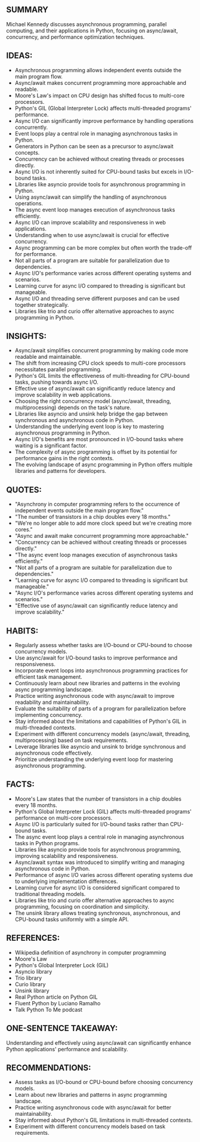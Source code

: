 ## SUMMARY

Michael Kennedy discusses asynchronous programming, parallel computing, and their applications in Python, focusing on async/await, concurrency, and performance optimization techniques.

## IDEAS:

- Asynchronous programming allows independent events outside the main program flow.
- Async/await makes concurrent programming more approachable and readable.
- Moore's Law's impact on CPU design has shifted focus to multi-core processors.
- Python's GIL (Global Interpreter Lock) affects multi-threaded programs' performance.
- Async I/O can significantly improve performance by handling operations concurrently.
- Event loops play a central role in managing asynchronous tasks in Python.
- Generators in Python can be seen as a precursor to async/await concepts.
- Concurrency can be achieved without creating threads or processes directly.
- Async I/O is not inherently suited for CPU-bound tasks but excels in I/O-bound tasks.
- Libraries like asyncio provide tools for asynchronous programming in Python.
- Using async/await can simplify the handling of asynchronous operations.
- The async event loop manages execution of asynchronous tasks efficiently.
- Async I/O can improve scalability and responsiveness in web applications.
- Understanding when to use async/await is crucial for effective concurrency.
- Async programming can be more complex but often worth the trade-off for performance.
- Not all parts of a program are suitable for parallelization due to dependencies.
- Async I/O's performance varies across different operating systems and scenarios.
- Learning curve for async I/O compared to threading is significant but manageable.
- Async I/O and threading serve different purposes and can be used together strategically.
- Libraries like trio and curio offer alternative approaches to async programming in Python.

## INSIGHTS:

- Async/await simplifies concurrent programming by making code more readable and maintainable.
- The shift from increasing CPU clock speeds to multi-core processors necessitates parallel programming.
- Python's GIL limits the effectiveness of multi-threading for CPU-bound tasks, pushing towards async I/O.
- Effective use of async/await can significantly reduce latency and improve scalability in web applications.
- Choosing the right concurrency model (async/await, threading, multiprocessing) depends on the task's nature.
- Libraries like asyncio and unsink help bridge the gap between synchronous and asynchronous code in Python.
- Understanding the underlying event loop is key to mastering asynchronous programming in Python.
- Async I/O's benefits are most pronounced in I/O-bound tasks where waiting is a significant factor.
- The complexity of async programming is offset by its potential for performance gains in the right contexts.
- The evolving landscape of async programming in Python offers multiple libraries and patterns for developers.

## QUOTES:

- "Asynchrony in computer programming refers to the occurrence of independent events outside the main program flow."
- "The number of transistors in a chip doubles every 18 months."
- "We're no longer able to add more clock speed but we're creating more cores."
- "Async and await make concurrent programming more approachable."
- "Concurrency can be achieved without creating threads or processes directly."
- "The async event loop manages execution of asynchronous tasks efficiently."
- "Not all parts of a program are suitable for parallelization due to dependencies."
- "Learning curve for async I/O compared to threading is significant but manageable."
- "Async I/O's performance varies across different operating systems and scenarios."
- "Effective use of async/await can significantly reduce latency and improve scalability."

## HABITS:

- Regularly assess whether tasks are I/O-bound or CPU-bound to choose concurrency models.
- Use async/await for I/O-bound tasks to improve performance and responsiveness.
- Incorporate event loops into asynchronous programming practices for efficient task management.
- Continuously learn about new libraries and patterns in the evolving async programming landscape.
- Practice writing asynchronous code with async/await to improve readability and maintainability.
- Evaluate the suitability of parts of a program for parallelization before implementing concurrency.
- Stay informed about the limitations and capabilities of Python's GIL in multi-threaded contexts.
- Experiment with different concurrency models (async/await, threading, multiprocessing) based on task requirements.
- Leverage libraries like asyncio and unsink to bridge synchronous and asynchronous code effectively.
- Prioritize understanding the underlying event loop for mastering asynchronous programming.

## FACTS:

- Moore's Law states that the number of transistors in a chip doubles every 18 months.
- Python's Global Interpreter Lock (GIL) affects multi-threaded programs' performance on multi-core processors.
- Async I/O is particularly suited for I/O-bound tasks rather than CPU-bound tasks.
- The async event loop plays a central role in managing asynchronous tasks in Python programs.
- Libraries like asyncio provide tools for asynchronous programming, improving scalability and responsiveness.
- Async/await syntax was introduced to simplify writing and managing asynchronous code in Python.
- Performance of async I/O varies across different operating systems due to underlying implementation differences.
- Learning curve for async I/O is considered significant compared to traditional threading models.
- Libraries like trio and curio offer alternative approaches to async programming, focusing on coordination and simplicity.
- The unsink library allows treating synchronous, asynchronous, and CPU-bound tasks uniformly with a simple API.

## REFERENCES:

- Wikipedia definition of asynchrony in computer programming
- Moore's Law
- Python's Global Interpreter Lock (GIL)
- Asyncio library
- Trio library
- Curio library
- Unsink library
- Real Python article on Python GIL
- Fluent Python by Luciano Ramalho
- Talk Python To Me podcast

## ONE-SENTENCE TAKEAWAY:

Understanding and effectively using async/await can significantly enhance Python applications' performance and scalability.

## RECOMMENDATIONS:

- Assess tasks as I/O-bound or CPU-bound before choosing concurrency models.
- Learn about new libraries and patterns in async programming landscape.
- Practice writing asynchronous code with async/await for better maintainability.
- Stay informed about Python's GIL limitations in multi-threaded contexts.
- Experiment with different concurrency models based on task requirements.
